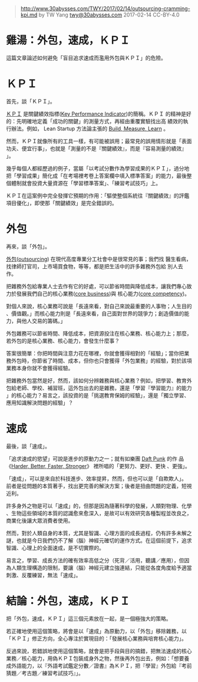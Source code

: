 ﻿> http://www.30abysses.com/TWY/2017/02/14/outsourcing-cramming-kpi.md
> by TW Yang <twy@30abysses.com> 2017-02-14 CC-BY-4.0

# 雞湯：外包，速成，ＫＰＩ

這篇文章論述如何避免「盲目追求速成而濫用外包與ＫＰＩ」的危險。



# ＫＰＩ

首先，談「ＫＰＩ」。

[ＫＰＩ][1] 是關鍵績效指標([Key Performance Indicator][1])的簡稱。ＫＰＩ
的精神是好的：先明確地定義「成功的關鍵」的測量方式，再經由重覆實驗找出高
績效的執行辦法。例如， Lean Startup 方法論主張的
[Build, Measure, Learn][2]  。

[1]: https://en.wikipedia.org/wiki/Performance_indicator
[2]: https://en.wikipedia.org/wiki/Lean_startup#Build.E2.80.93Measure.E2.80.93Learn

然而，ＫＰＩ就像所有的工具一樣，有可能被誤用；最常見的誤用情形就是「表面
功夫、便宜行事」，也就是「測量的不是『關鍵績效』，而是『容易測量的績效』
」。

幾乎每個人都經歷過的例子，當屬「以考試分數作為學習成果的ＫＰＩ」，過分地
把「學習成果」簡化成「在考場裡考卷上答案欄中填入標準答案」的能力，最後整
個體制就會投資大量資源在「學習標準答案」、「練習考試技巧」上。

ＫＰＩ在這案例中完全發揮它預期的作用：「驅使整個系統往『關鍵績效』的評鑑
項目優化」，即使那「關鍵績效」是完全錯誤的。



# 外包

再來，談「外包」。

[外包][4]([outsourcing][5]) 在現代高度專業分工社會中是很常見的事；我們找
醫生看病，找律師打官司，上市場買食物，等等，都是把生活中的許多雜務外包給
別人去作。

[4]: https://zh.wikipedia.org/zh-tw/%E5%A4%96%E5%88%A4
[5]: https://en.wikipedia.org/wiki/Outsourcing

把雜務外包給專業人士去作有它的好處，可以節省時間與降低成本，讓我們專心致
力於發展我們自己的核心業務([core business][6])與
核心能力([core competency][7])。

[6]: https://en.wikipedia.org/wiki/Core_business
[7]: https://en.wikipedia.org/wiki/Core_competency

對個人來說，核心業務可說是「長遠來看，對自己來說最重要的人事物；人生目的
、價值觀。」而核心能力則是「長遠來看，自己面對世界的競爭力；創造價值的能
力，與他人交易的籌碼。」

外包雜務可以節省時間、降低成本，把資源投注在核心業務、核心能力上；那麼，
若外包的是核心業務、核心能力，會發生什麼事？

答案很簡單：你把時間與注意力花在哪裡，你就會獲得相對的「經驗」；當你把業
務外包時，你節省了時間、成本，但你也只會獲得「外包業務」的經驗，對於該項
業務本身你就不會獲得經驗。

把雜務外包當然是好，然而，該如何分辨雜務與核心業務？例如，把學習、教育外
包給老師、學校、補習班，這外包出去的是雜務，還是「學習『學習能力』的能力
」的核心能力？易言之，該投資的是「挑選教育保姆的經驗」，還是「獨立學習、
應用知識解決問題的經驗」？



# 速成

最後，談「速成」。

「追求速成的慾望」可說是進步的原動力之一；就有如樂團 [Daft Punk][8] 的作
品《[Harder, Better, Faster, Stronger][9]》 裡所唱的「更努力、更好、更快
、更強」。

[8]: https://en.wikipedia.org/wiki/Daft_Punk
[9]: https://www.youtube.com/watch?v=yydNF8tuVmU

「速成」，可以是來自於科技進步、效率提昇，然而，但也可以是「自欺欺人」。
前者是從問題的本質著手，找出更完善的解決方案；後者是扭曲問題的定義，短視
近利。

許多身外之物是可以「速成」的，但那是因為隨著科學的發展，人類對物理、化學
、生物這些領域的本質的認識愈來愈深入，是故可以有效研究各種製程並改良之，
商業化後讓大眾消費者使用。

然而，對於人類自身的本質，尤其是智識、心理方面的成長過程，仍有許多未解之
謎，也就是今日我們仍不了解（腦）神經元確切的運作方式。在這個前提下，追求
智識、心理上的全面速成，是不切實際的。

易言之，學習、成長方法的確有效率高低之分（死背／活用，聽講／應用），但因
為人類生理構造的限制，要讓（腦）神經元建立強連結，只能從各度角度給予適當
刺激、反覆練習，無法「速成」。



# 結論：外包，速成，ＫＰＩ

把「外包，速成，ＫＰＩ」這三個元素放在一起，是一個極強大的策略。

若正確地使用這個策略，將會是以「速成」為原動力，以「外包」移除雜務，以
「ＫＰＩ」修正方向，全心專注於實現目的：「發展核心業務與培育核心能力」。

反過來說，若錯誤地使用這個策略，就會是把手段與目的搞錯，把無法速成的核心
業務／核心能力，用偽ＫＰＩ包裝成身外之物，然後再外包出去，例如：「想要養
成外語能力，以『外語考試鑑定分數／證書』為ＫＰＩ，把『學習』外包給『考前
猜題／考古題／練習考試技巧』」。
